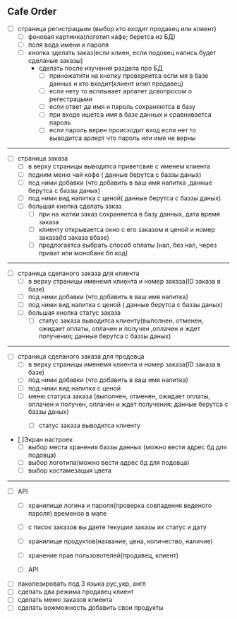Cafe Order
-------------
- [ ] страница регистрацыии (выбор кто входит продавец или клиент)
   - [ ] фоновая картинка(логотип кафе; беретса из БД)
   - [ ] поля вода имени и пароля
   - [ ] кнопка зделать заказ(если клиен, если подовец напись будет сделаные заказы)
     - сделать после изучения раздела про БД
       - [ ] приножатити на кнопку проверяитса если мя в базе данных и кто входит(клиент илил продавец)
       - [ ] если нету то всплывает арлалет дсвопросом о регестрацыии
       - [ ] если ответ да имя и пароль сохраняютса в базу
       - [ ] при входе ишетса имя в базе данных и сравниваетса пароль 
       - [ ] если пароль верен происходит вход если нет то выводитса арлерт 
       что пароль или имя не верны 
--------------------------------------------------------------------------
- [ ] страница заказа
     - [ ] в верху страницы выводитса приветсвие с именем клиента
     - [ ] подним меню чай кофе ( данные берутса с баззы даных)
     - [ ] под ними добавки (что добавить в ваш имя напитка 
     ,данные берутса с баззы даных)
     - [ ] под ними вид напитка  с ценой( данные берутса с баззы даных)
     - [ ] большая кнопка сделать заказ
        - [ ] при на жатии заказ сохраняетса в базу данных, дата время заказа
        - [ ] клиенту открываетса окно с его заказом и ценой и номер заказа(Id заказа вбазе)
        - [ ] предлогаетса выбрать способ оплаты (нал, без нал, через приват или монобанк бп код)
---------------------------------------------------------------------------------
- [ ] страница сделаного заказа для клиента
     - [ ] в верху страницы  именемя клиента и номер заказа(ID заказа в базе)
     - [ ] под ними добавки (что добавить в ваш имя напитка)
     - [ ] под ними вид напитка  с ценой ( данные берутса с баззы даных)
     - [ ] большая кнопка статус заказа 
        - [ ] статус заказа выводитса клиенту(выполнен, отменен, ожидает 
        оплаты, оплачен и получен ,оплачен и ждет получения; данные берутса с баззы даных)

-------------------------------------------------------------------------------------------        
 - [ ] страница сделаного заказа для продовца
     - [ ] в верху страницы  именемя клиента и номер заказа(ID заказа в базе)
     - [ ] под ними добавки (что добавить в ваш имя напитка)
     - [ ] под ними вид напитка  с ценой
     - [ ] меню статуса заказа (выполнен, отменен,  ожидает оплаты, 
            оплачен и получен, оплачен и ждет получения; данные берутса с баззы даных)
        - [ ] статус заказа выводитса клиенту
        
        
 - [ ]Экран настроек
   - [ ] выбор места хранения баззы данных (можно вести адрес бд для подовца)
   - [ ] выбор логотипа(можно вести адрес бд для подовца)
   - [ ] выбор костамезацыя цвета
--------------------------------------------------------------------------------------------        
<!--TODO-- прописать API-->

- [ ] API         
    - [ ] хранилище логина и пароля(проверка совпадения веденого пароля) временоо в мапе         
    - [ ] с писок заказов вы даете текушии заказы их статус и дату        
    - [ ] хранилище продуктов(название, цена, количество, наличие)         
    - [ ] хранение прав пользовотелей(продавец, клиент)        
    - [ ] API        
        
        

- [ ] лаколезировать под 3 языка рус,укр, англ
- [ ] сделать два режима продавец клиент
- [ ] сделать меню заказов клиента
- [ ] сделать вожможность добавить свои продукты